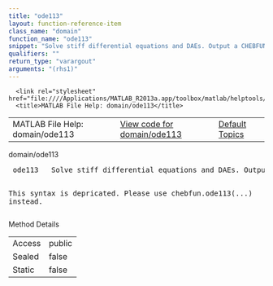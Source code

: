 ```yaml
---
title: "ode113"
layout: function-reference-item
class_name: "domain"
function_name: "ode113"
snippet: "Solve stiff differential equations and DAEs. Output a CHEBFUN."
qualifiers: ""
return_type: "varargout"
arguments: "(rhs1)"
---
```


<html>
   <head>
      <meta http-equiv="Content-Type" content="text/html; charset=utf-8">
   
      <link rel="stylesheet" href="file:////Applications/MATLAB_R2013a.app/toolbox/matlab/helptools/private/helpwin.css">
      <title>MATLAB File Help: domain/ode113</title>
   </head>
   <body>
      <!--Single-page help-->
      <table border="0" cellspacing="0" width="100%">
         <tr class="subheader">
            <td class="headertitle">MATLAB File Help: domain/ode113</td>
            <td class="subheader-left"><a href="matlab:edit domain/ode113">View code for domain/ode113</a></td>
            <td class="subheader-right"><a href="matlab:helpwin">Default Topics</a></td>
         </tr>
      </table>
      <div class="title">domain/ode113</div>
      <div class="helptext"><pre><!--helptext --> <span class="helptopic">ode113</span>   Solve stiff differential equations and DAEs. Output a CHEBFUN.
    
  This syntax is depricated. Please use chebfun.ode113(...) instead.</pre></div><!--after help -->
      <!--Method-->
      <div class="sectiontitle">Method Details</div>
      <table class="class-details">
         <tr>
            <td class="class-detail-label">Access</td>
            <td>public</td>
         </tr>
         <tr>
            <td class="class-detail-label">Sealed</td>
            <td>false</td>
         </tr>
         <tr>
            <td class="class-detail-label">Static</td>
            <td>false</td>
         </tr>
      </table>
   </body>
</html>
